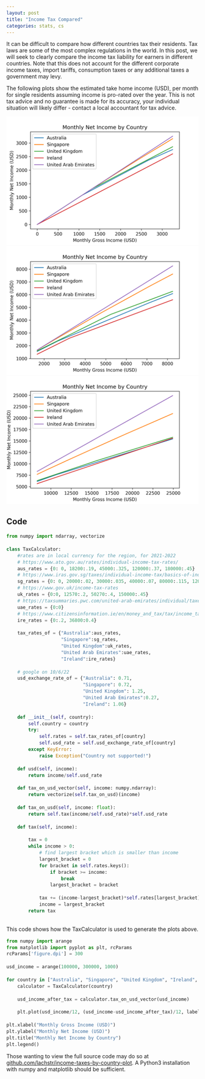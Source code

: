 ```yaml
---
layout: post
title: "Income Tax Compared"
categories: stats, cs
---
```


It can be difficult to compare how different countries tax their residents. Tax laws are some of the most complex regulations in the world. In this post, we will seek to clearly compare the income tax liability for earners in different countries. Note that this does not account for the different corporate income taxes, import tariffs, consumption taxes or any additional taxes a government may levy.

The following plots show the estimated take home income (USD), per month for single residents assuming income is pro-rated over the year. This is not tax advice and no guarantee is made for its accuracy, your individual situation will likely differ - contact a local accountant for tax advice.

![Low-Middle Income](https://raw.githubusercontent.com/lachstr/income-taxes-by-country-plot/main/low-middle-incomes.png)
![High Income](https://raw.githubusercontent.com/lachstr/income-taxes-by-country-plot/main/middle-high-incomes.png)
![Very High Income](https://raw.githubusercontent.com/lachstr/income-taxes-by-country-plot/main/very-high-incomes.png)

## Code

```python
from numpy import ndarray, vectorize

class TaxCalculator:
    #rates are in local currency for the region, for 2021-2022
    # https://www.ato.gov.au/rates/individual-income-tax-rates/
    aus_rates = {0: 0, 18200:.19, 45000:.325, 120000:.37, 180000:.45}
    # https://www.iras.gov.sg/taxes/individual-income-tax/basics-of-individual-income-tax/tax-residency-and-tax-rates/individual-income-tax-rates
    sg_rates = {0: 0, 20000:.02, 30000:.035, 40000:.07, 80000:.115, 120000:.15, 160000:.18, 200000:.19, 240000:.195, 280000:.2, 320000:.22}
    # https://www.gov.uk/income-tax-rates
    uk_rates = {0:0, 12570:.2, 50270:.4, 150000:.45}
    # https://taxsummaries.pwc.com/united-arab-emirates/individual/taxes-on-personal-income
    uae_rates = {0:0}
    # https://www.citizensinformation.ie/en/money_and_tax/tax/income_tax/how_your_tax_is_calculated.html
    ire_rates = {0:.2, 36800:0.4}
    
    tax_rates_of = {"Australia":aus_rates,
                    "Singapore":sg_rates,
                    "United Kingdom":uk_rates,
                    "United Arab Emirates":uae_rates,
                    "Ireland":ire_rates}
    
    # google on 10/6/22
    usd_exchange_rate_of = {"Australia": 0.71,
                            "Singapore": 0.72,
                            "United Kingdom": 1.25,
                            "United Arab Emirates":0.27, 
                            "Ireland": 1.06}
    
    def __init__(self, country):
        self.country = country
        try:
            self.rates = self.tax_rates_of[country]
            self.usd_rate = self.usd_exchange_rate_of[country]
        except KeyError:
            raise Exception("Country not supported!")
        
    def usd(self, income):
        return income/self.usd_rate
    
    def tax_on_usd_vector(self, income: numpy.ndarray):
        return vectorize(self.tax_on_usd)(income)
        
    def tax_on_usd(self, income: float):
        return self.tax(income/self.usd_rate)*self.usd_rate
    
    def tax(self, income):

        tax = 0
        while income > 0:
            # find largest bracket which is smaller than income
            largest_bracket = 0
            for bracket in self.rates.keys():
                if bracket >= income:
                    break
                largest_bracket = bracket

            tax += (income-largest_bracket)*self.rates[largest_bracket]
            income = largest_bracket
        return tax
    
```

This code shows how the TaxCalculator is used to generate the plots above.

```python
from numpy import arange
from matplotlib import pyplot as plt, rcParams
rcParams['figure.dpi'] = 300

usd_income = arange(100000, 300000, 1000)

for country in ["Australia", "Singapore", "United Kingdom", "Ireland", "United Arab Emirates"]:
    calculator = TaxCalculator(country)
    
    usd_income_after_tax = calculator.tax_on_usd_vector(usd_income)
        
    plt.plot(usd_income/12, (usd_income-usd_income_after_tax)/12, label=country)

plt.xlabel("Monthly Gross Income (USD)")
plt.ylabel("Monthly Net Income (USD)")
plt.title("Monthly Net Income by Country")
plt.legend()
```

Those wanting to view the full source code may do so at [github.com/lachstr/income-taxes-by-country-plot](https://github.com/lachstr/income-taxes-by-country-plot). A Python3 installation with numpy and matplotlib should be sufficient.
